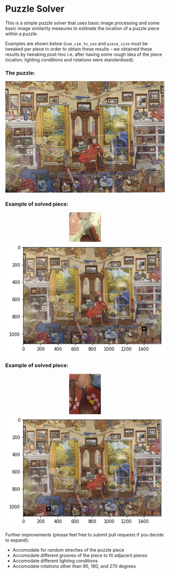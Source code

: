 # Puzzle Solver

This is a simple puzzle solver that uses basic image processing and some basic image similarity measures to estimate the location of a puzzle piece within a puzzle.

Examples are shown below (`num_sim_to_use` and `piece_size` must be tweaked per piece in order to obtain these results - we obtained these results by tweaking post-hoc i.e. after having some rough idea of the piece location; lighting conditions and rotations were standardised):

### The puzzle:
![](puzzle_pic_1.jpg)

### Example of solved piece:
<p align="middle">
  <img src="piece_1.jpg" width="100" />
  <img src="piece_1_puzzle.png" width="500" /> 
</p>

### Example of solved piece:
<p align="middle">
  <img src="piece_3.jpg" width="100" />
  <img src="piece_3_puzzle.png" width="500" /> 
</p>

Further improvements (please feel free to submit pull requests if you decide to expand):
- Accomodate for random streches of the puzzle piece
- Accomodate different grooves of the piece to fit adjacent pieces
- Accomodate different lighting conditions
- Accomodate rotations other than 90, 180, and 270 degrees
